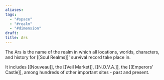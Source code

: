 ```yaml
---
aliases: 
tags:
  - "#space"
  - "#realm"
  - "#dimension"
draft: 
title: Ars
---
```

The Ars is the name of the realm in which all locations, worlds, characters, and history for [[Soul Realms]]' survival record take place in.

It includes [[Nouveau]], the [[Veil Market]], [[N.O.V.A.]], the [[Emperors' Castle]], among hundreds of other important sites - past and present.